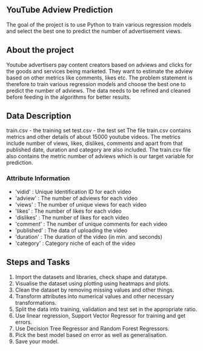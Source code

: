 ## YouTube Adview Prediction
The goal of the project is to use Python to train various regression models and select the best one to predict the number of advertisement views.

## About the project
Youtube advertisers pay content creators based on adviews and clicks for the
goods and services being marketed. They want to estimate the adview based
on other metrics like comments, likes etc. The problem statement is therefore
to train various regression models and choose the best one to predict the
number of adviews. The data needs to be refined and cleaned before feeding
in the algorithms for better results.

## Data Description
train.csv - the training set
test.csv - the test set
The file train.csv contains metrics and other details of about 15000 youtube videos. 
The metrics include number of views, likes, dislikes, comments and apart from that published date, duration and category are also included. 
The train.csv file also contains the metric number of adviews which is our target variable for prediction.

### Attribute Information
- 'vidid' : Unique Identification ID for each video
- 'adview' : The number of adviews for each video
- 'views' : The number of unique views for each video
- 'likes' : The number of likes for each video
- 'dislikes' : The number of likes for each video
- 'comment' : The number of unique comments for each video
- 'published' : The data of uploading the video
- 'duration' : The duration of the video (in min. and seconds)
- 'category' : Category niche of each of the video

## Steps and Tasks
1. Import the datasets and libraries, check shape and datatype.
2. Visualise the dataset using plotting using heatmaps and plots. 
3. Clean the dataset by removing missing values and other things.
4. Transform attributes into numerical values and other necessary transformations.
5. Split the data into training, validation and test set in the appropriate ratio.
6. Use linear regression, Support Vector Regressor for training and get errors.
7. Use Decision Tree Regressor and Random Forest Regressors.
8. Pick the best model based on error as well as generalisation.
9. Save your model.